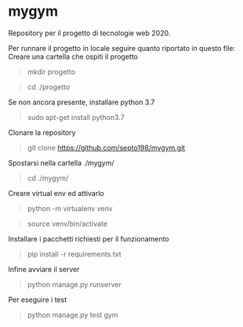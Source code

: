 # mygym

Repository per il progetto di tecnologie web 2020.

Per runnare il progetto in locale seguire quanto riportato in questo file:
Creare una cartella che ospiti il progetto
> mkdir progetto

> cd ./progetto

Se non ancora presente, installare python 3.7
> sudo apt-get install python3.7

Clonare la repository
> git clone https://github.com/septo198/mygym.git

Spostarsi nella cartella ./mygym/
> cd ./mygym/

Creare virtual env ed attivarlo
> python -m virtualenv venv

> source venv/bin/activate

Installare i pacchetti richiesti per il funzionamento
> pip install -r requirements.txt

Infine avviare il server
> python manage.py runserver

Per eseguire i test
> python manage.py test gym
